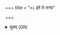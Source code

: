 +++
title = "०८ इमे ते जन्या"

+++
<details><summary>मूलम् (GR)</summary>

इमे ते जन्या आसते  
गम्भीरा अभिधृष्णवः ।  
सुरे देवि परि प्रेहि  
मादयन्ती जनंजनम् ॥
</details>